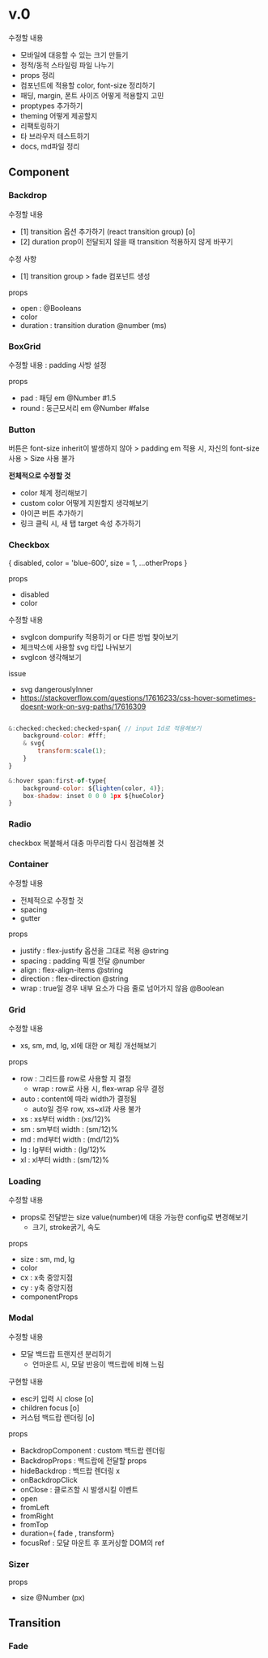 
# v.0

수정할 내용
- 모바일에 대응할 수 있는 크기 만들기
- 정적/동적 스타일링 파일 나누기
- props 정리
- 컴포넌트에 적용할 color, font-size 정리하기
- 패딩, margin, 폰트 사이즈 어떻게 적용할지 고민
- proptypes 추가하기
- theming 어떻게 제공할지
- 리팩토링하기
- 타 브라우저 테스트하기
- docs, md파일 정리

## Component

### Backdrop

수정할 내용
- [1] transition 옵션 추가하기 (react transition group)  [o]
- [2] duration prop이 전달되지 않을 때 transition 적용하지 않게 바꾸기

수정 사항
- [1] transition group > fade 컴포넌트 생성

props
- open : @Booleans
- color
- duration : transition duration @number (ms)

### BoxGrid

수정할 내용 : padding 사방 설정

props 

- pad : 패딩 em  @Number  #1.5
- round : 둥근모서리 em @Number #false

### Button 

버튼은 font-size inherit이 발생하지 않아 > padding em 적용 시, 자신의 font-size 사용 > Size 사용 불가

**전체적으로 수정할 것**

- color 체계 정리해보기
- custom color 어떻게 지원할지 생각해보기
- 아이콘 버튼 추가하기
- 링크 클릭 시, 새 탭 target 속성 추가하기

### Checkbox

{ disabled, color = 'blue-600', size = 1, ...otherProps }

props
- disabled
- color

수정할 내용
- svgIcon dompurify 적용하기 or 다른 방법 찾아보기
- 체크박스에 사용할 svg 타입 나눠보기
- svgIcon 생각해보기

issue
- svg dangerouslyInner
- https://stackoverflow.com/questions/17616233/css-hover-sometimes-doesnt-work-on-svg-paths/17616309


```js

&:checked:checked:checked+span{ // input Id로 적용해보기
    background-color: #fff;
    & svg{
        transform:scale(1);
    } 
}

&:hover span:first-of-type{
    background-color: ${lighten(color, 4)};
    box-shadow: inset 0 0 0 1px ${hueColor}
}

```

### Radio

checkbox 복붙해서 대충 마무리함
다시 점검해볼 것

### Container

수정할 내용
- 전체적으로 수정할 것
- spacing
- gutter
  

props
- justify : flex-justify 옵션을 그대로 적용 @string
- spacing : padding 픽셀 전달 @number
- align : flex-align-items @string
- direction : flex-direction @string
- wrap : true일 경우 내부 요소가 다음 줄로 넘어가지 않음 @Boolean

### Grid

수정할 내용
- xs, sm, md, lg, xl에 대한 or 체킹 개선해보기

props
- row : 그리드를 row로 사용할 지 결정
  - wrap : row로 사용 시, flex-wrap 유무 결정
- auto : content에 따라 width가 결정됨
  - auto일 경우 row, xs~xl과 사용 불가
- xs : xs부터 width : (xs/12)%
- sm : sm부터 width : (sm/12)%
- md : md부터 width : (md/12)%
- lg : lg부터 width : (lg/12)%
- xl : xl부터 width : (sm/12)%

### Loading

수정할 내용
- props로 전달받는 size value(number)에 대응 가능한 config로 변경해보기
    - 크기, stroke굵기, 속도

props
- size : sm, md, lg
- color
- cx : x축 중앙지점
- cy : y축 중앙지점
- componentProps

### Modal

수정할 내용
- 모달 백드랍 트랜지션 분리하기
    - 언마운트 시, 모달 반응이 백드랍에 비해 느림

구현할 내용
- esc키 입력 시 close [o]
- children focus [o]
- 커스텀 백드랍 렌더링 [o]

props
- BackdropComponent : custom 백드랍 렌더링
- BackdropProps : 백드랍에 전달할 props
- hideBackdrop : 백드랍 렌더링 x
- onBackdropClick
- onClose : 클로즈할 시 발생시킬 이벤트
- open
- fromLeft
- fromRight
- fromTop
- duration={ fade , transform}
- focusRef : 모달 마운트 후 포커싱할 DOM의 ref

### Sizer

props
- size @Number (px)

## Transition

### Fade